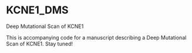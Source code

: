 # KCNE1_DMS
Deep Mutational Scan of KCNE1

This is accompanying code for a manuscript describing a Deep Mutational Scan of KCNE1. Stay tuned!
